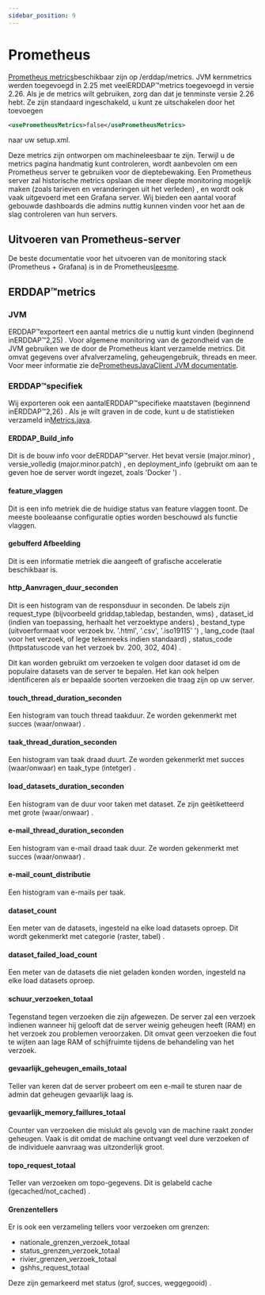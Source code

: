 ```yaml
---
sidebar_position: 9
---
```

# Prometheus

[Prometheus metrics](https://prometheus.io/)beschikbaar zijn op /erddap/metrics. JVM kernmetrics werden toegevoegd in 2.25 met veelERDDAP™metrics toegevoegd in versie 2.26. Als je de metrics wilt gebruiken, zorg dan dat je tenminste versie 2.26 hebt. Ze zijn standaard ingeschakeld, u kunt ze uitschakelen door het toevoegen
```xml
<usePrometheusMetrics>false</usePrometheusMetrics>
```
naar uw setup.xml.

Deze metrics zijn ontworpen om machineleesbaar te zijn. Terwijl u de metrics pagina handmatig kunt controleren, wordt aanbevolen om een Prometheus server te gebruiken voor de dieptebewaking. Een Prometheus server zal historische metrics opslaan die meer diepte monitoring mogelijk maken (zoals tarieven en veranderingen uit het verleden) , en wordt ook vaak uitgevoerd met een Grafana server. Wij bieden een aantal vooraf gebouwde dashboards die admins nuttig kunnen vinden voor het aan de slag controleren van hun servers.

## Uitvoeren van Prometheus-server

De beste documentatie voor het uitvoeren van de monitoring stack (Prometheus + Grafana) is in de Prometheus[leesme](https://github.com/ERDDAP/erddap/blob/main/docker/prometheus/README.md).

## ERDDAP™metrics

### JVM

ERDDAP™exporteert een aantal metrics die u nuttig kunt vinden (beginnend inERDDAP™2,25) . Voor algemene monitoring van de gezondheid van de JVM gebruiken we de door de Prometheus klant verzamelde metrics. Dit omvat gegevens over afvalverzameling, geheugengebruik, threads en meer. Voor meer informatie zie de[PrometheusJavaClient JVM documentatie](https://prometheus.github.io/client_java/instrumentation/jvm/).

### ERDDAP™specifiek

Wij exporteren ook een aantalERDDAP™specifieke maatstaven (beginnend inERDDAP™2,26) . Als je wilt graven in de code, kunt u de statistieken verzameld in[Metrics.java](https://github.com/ERDDAP/erddap/blob/main/WEB-INF/classes/gov/noaa/pfel/erddap/util/Metrics.java).

#### ERDDAP_Build_info

Dit is de bouw info voor deERDDAP™server. Het bevat versie (major.minor) , versie_volledig (major.minor.patch) , en deployment_info (gebruikt om aan te geven hoe de server wordt ingezet, zoals 'Docker ') .

#### feature_vlaggen

Dit is een info metriek die de huidige status van feature vlaggen toont. De meeste booleaanse configuratie opties worden beschouwd als functie vlaggen.

#### gebufferd Afbeelding

Dit is een informatie metriek die aangeeft of grafische acceleratie beschikbaar is.

#### http_Aanvragen_duur_seconden

Dit is een histogram van de responsduur in seconden. De labels zijn request_type (bijvoorbeeld griddap,tabledap, bestanden, wms) , dataset_id (indien van toepassing, herhaalt het verzoektype anders) , bestand_type (uitvoerformaat voor verzoek bv. '.html', '.csv', '.iso19115' ') , lang_code (taal voor het verzoek, of lege tekenreeks indien standaard) , status_code (httpstatuscode van het verzoek bv. 200, 302, 404) .

Dit kan worden gebruikt om verzoeken te volgen door dataset id om de populaire datasets van de server te bepalen. Het kan ook helpen identificeren als er bepaalde soorten verzoeken die traag zijn op uw server.

#### touch_thread_duration_seconden

Een histogram van touch thread taakduur. Ze worden gekenmerkt met succes (waar/onwaar) .

#### taak_thread_duration_seconden

Een histogram van taak draad duurt. Ze worden gekenmerkt met succes (waar/onwaar) en taak_type (intetger) .

#### load_datasets_duration_seconden

Een histogram van de duur voor taken met dataset. Ze zijn geëtiketteerd met grote (waar/onwaar) .

#### e-mail_thread_duration_seconden

Een histogram van e-mail draad taak duur. Ze worden gekenmerkt met succes (waar/onwaar) .

#### e-mail_count_distributie

Een histogram van e-mails per taak.

#### dataset_count

Een meter van de datasets, ingesteld na elke load datasets oproep. Dit wordt gekenmerkt met categorie (raster, tabel) .

#### dataset_failed_load_count

Een meter van de datasets die niet geladen konden worden, ingesteld na elke load datasets oproep.

#### schuur_verzoeken_totaal

Tegenstand tegen verzoeken die zijn afgewezen. De server zal een verzoek indienen wanneer hij gelooft dat de server weinig geheugen heeft (RAM) en het verzoek zou problemen veroorzaken. Dit omvat geen verzoeken die fout te wijten aan lage RAM of schijfruimte tijdens de behandeling van het verzoek.

#### gevaarlijk_geheugen_emails_totaal

Teller van keren dat de server probeert om een e-mail te sturen naar de admin dat geheugen gevaarlijk laag is.

#### gevaarlijk_memory_faillures_totaal

Counter van verzoeken die mislukt als gevolg van de machine raakt zonder geheugen. Vaak is dit omdat de machine ontvangt veel dure verzoeken of de individuele aanvraag was uitzonderlijk groot.

#### topo_request_totaal

Teller van verzoeken om topo-gegevens. Dit is gelabeld cache (gecached/not_cached) .

#### Grenzentellers

Er is ook een verzameling tellers voor verzoeken om grenzen:

 - nationale_grenzen_verzoek_totaal
 - status_grenzen_verzoek_totaal
 - rivier_grenzen_verzoek_totaal
 - gshhs_request_totaal

Deze zijn gemarkeerd met status (grof, succes, weggegooid) .
